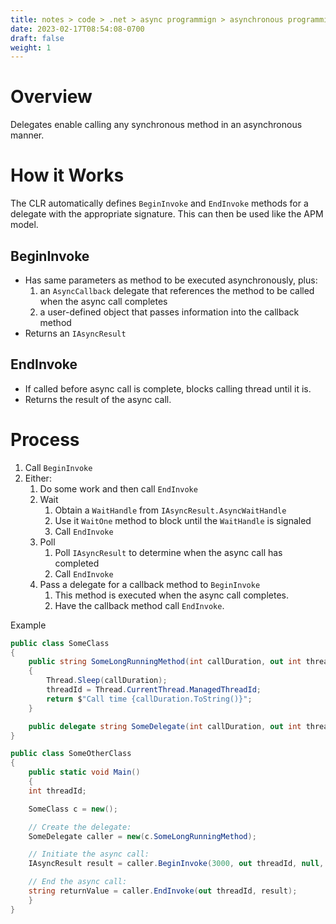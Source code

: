 ```yaml
---
title: notes > code > .net > async programmign > asynchronous programming model (APM) (iasyncresult) > with delegates
date: 2023-02-17T08:54:08-0700
draft: false
weight: 1
---
```

# Overview
Delegates enable calling any synchronous method in an asynchronous manner.

# How it Works
The CLR automatically defines `BeginInvoke` and `EndInvoke` methods for a delegate with the appropriate signature. This can then be used like the APM model.

## BeginInvoke
- Has same parameters as method to be executed asynchronously, plus:
  1.  an `AsyncCallback` delegate that references the method to be called when the async call completes
  2.  a user-defined object that passes information into the callback method
- Returns an `IAsyncResult`

## EndInvoke
- If called before async call is complete, blocks calling thread until it is.
- Returns the result of the async call.

# Process
1.  Call `BeginInvoke`
2.  Either:
    1.  Do some work and then call `EndInvoke`
    2.  Wait
        1.  Obtain a `WaitHandle` from `IAsyncResult.AsyncWaitHandle`
        2.  Use it `WaitOne` method to block until the `WaitHandle` is signaled
        3.  Call `EndInvoke`
    3.  Poll
        1.  Poll `IAsyncResult` to determine when the async call has completed
        2.  Call `EndInvoke`
    4.  Pass a delegate for a callback method to `BeginInvoke`
        1.  This method is executed when the async call completes.
        2.  Have the callback method call `EndInvoke`.

Example
```cs
public class SomeClass
{
    public string SomeLongRunningMethod(int callDuration, out int threadId)
    {
        Thread.Sleep(callDuration);
        threadId = Thread.CurrentThread.ManagedThreadId;
        return $"Call time {callDuration.ToString()}";
    }

    public delegate string SomeDelegate(int callDuration, out int threadId);
}

public class SomeOtherClass
{
    public static void Main()
    {
    int threadId;

    SomeClass c = new();

    // Create the delegate:
    SomeDelegate caller = new(c.SomeLongRunningMethod);

    // Initiate the async call:
    IAsyncResult result = caller.BeginInvoke(3000, out threadId, null, null);

    // End the async call:
    string returnValue = caller.EndInvoke(out threadId, result);
    }
}
```
